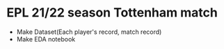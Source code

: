 # EPL 21/22 season Tottenham match 

- Make Dataset(Each player's record, match record)
- Make EDA notebook
